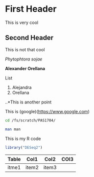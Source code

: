 # First Header 
This is very cool

##  Second Header
This is not that cool

*Phytophtora sojae*

**Alexander Orellana**

List

1. Alejandra
2. Orellana

..*This is another point

This is (google)(https://www.google.com)

```bash
cd /fs/scratch/PAS1704/

man man 


``` 
 This is my R code
 
```r
library("DESeq2")

```

|Table|Col1|Col2|COl3|
|-----|----|----|----|
|itme1|item2|item3|


